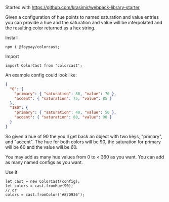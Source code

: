 Started with https://github.com/krasimir/webpack-library-starter

Given a configuration of hue points to named saturation and value entries you can provide a hue and the saturation and value will be interpolated and the resulting color returned as a hex string.

Install

```
npm i @foyyay/colorcast;
```

Import

```
import ColorCast from 'colorcast';
```

An example config could look like:

```JSON
{
  "0": {
    "primary": { "saturation": 80, "value": 70 },
    "accent": { "saturation": 75, "value": 85 }
  },
  "180": {
    "primary": { "saturation": 40, "value": 50 },
    "accent": { "saturation": 80, "value": 90 }
  }
}
```

So given a hue of 90 the you'll get back an object with two keys, "primary", and "accent". The hue for both colors will be 90, the saturation for primary will be 60 and the value will be 60.

You may add as many hue values from 0 to < 360 as you want. You can add as many named configs as you want.

Use it

```
let cast = new ColorCast(config);
let colors = cast.fromHue(90);
// or
colors = cast.fromColor('#87D936');
```
